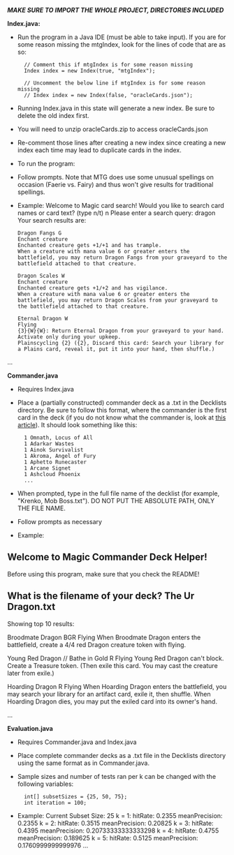 ***MAKE SURE TO IMPORT THE WHOLE PROJECT, DIRECTORIES INCLUDED***

**Index.java:**
- Run the program in a Java IDE (must be able to take input). If you are for some reason missing the mtgIndex, look for the lines of code that are as so:
  
        // Comment this if mtgIndex is for some reason missing
        Index index = new Index(true, "mtgIndex");

        // Uncomment the below line if mtgIndex is for some reason missing
        // Index index = new Index(false, "oracleCards.json");

- Running Index.java in this state will generate a new index. Be sure to delete the old index first.
- You will need to unzip oracleCards.zip to access oracleCards.json
- Re-comment those lines after creating a new index since creating a new index each time may lead to duplicate cards in the index.

- To run the program:
- Follow prompts. Note that MTG does use some unusual spellings on occasion (Faerie vs. Fairy) and thus won't give results for traditional spellings.
- Example:
      Welcome to Magic card search!
      Would you like to search card names or card text? (type n/t)
      n
      Please enter a search query:
      dragon
      Your search results are:
      
      Dragon Fangs G
      Enchant creature
      Enchanted creature gets +1/+1 and has trample.
      When a creature with mana value 6 or greater enters the battlefield, you may return Dragon Fangs from your graveyard to the battlefield attached to that creature.
      
      Dragon Scales W
      Enchant creature
      Enchanted creature gets +1/+2 and has vigilance.
      When a creature with mana value 6 or greater enters the battlefield, you may return Dragon Scales from your graveyard to the battlefield attached to that creature.
      
      Eternal Dragon W
      Flying
      {3}{W}{W}: Return Eternal Dragon from your graveyard to your hand. Activate only during your upkeep.
      Plainscycling {2} ({2}, Discard this card: Search your library for a Plains card, reveal it, put it into your hand, then shuffle.)

...

**Commander.java**
- Requires Index.java
- Place a (partially constructed) commander deck as a .txt in the Decklists directory. Be sure to follow this format, where the commander is the first card in the deck (if you do not know what the commander is, look at [this article](https://mtg.fandom.com/wiki/Commander_(designation))). It should look something like this:

        1 Omnath, Locus of All
        1 Adarkar Wastes
        1 Ainok Survivalist
        1 Akroma, Angel of Fury
        1 Aphetto Runecaster
        1 Arcane Signet
        1 Ashcloud Phoenix
        ...

- When prompted, type in the full file name of the decklist (for example, "Krenko, Mob Boss.txt"). DO NOT PUT THE ABSOLUTE PATH, ONLY THE FILE NAME.
- Follow prompts as necessary
- Example:

Welcome to Magic Commander Deck Helper!
---------------------------------------
Before using this program, make sure that you check the README!

What is the filename of your deck?
The Ur Dragon.txt
---------------------------------------
Showing top 10 results:

Broodmate Dragon BGR
Flying
When Broodmate Dragon enters the battlefield, create a 4/4 red Dragon creature token with flying.

Young Red Dragon // Bathe in Gold R
Flying
Young Red Dragon can't block.
Create a Treasure token. (Then exile this card. You may cast the creature later from exile.)

Hoarding Dragon R
Flying
When Hoarding Dragon enters the battlefield, you may search your library for an artifact card, exile it, then shuffle.
When Hoarding Dragon dies, you may put the exiled card into its owner's hand.

...


**Evaluation.java**
- Requires Commander.java and Index.java
- Place complete commander decks as a .txt file in the Decklists directory using the same format as in Commander.java.
- Sample sizes and number of tests ran per k can be changed with the following variables:

        int[] subsetSizes = {25, 50, 75};
        int iteration = 100;

- Example:
Current Subset Size: 25
	k = 1:
    	hitRate: 0.2355
    	meanPrecision: 0.2355
	k = 2:
    	hitRate: 0.3515
    	meanPrecision: 0.20825
	k = 3:
    	hitRate: 0.4395
    	meanPrecision: 0.20733333333333298
	k = 4:
    	hitRate: 0.4755
    	meanPrecision: 0.189625
	k = 5:
    	hitRate: 0.5125
    	meanPrecision: 0.1760999999999976
  ...
